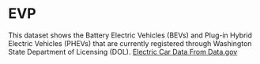# EVP

This dataset shows the Battery Electric Vehicles (BEVs) and Plug-in Hybrid Electric Vehicles (PHEVs) that are currently registered through Washington State Department of Licensing (DOL).
[Electric Car Data From Data.gov](https://catalog.data.gov/dataset/electric-vehicle-population-data)